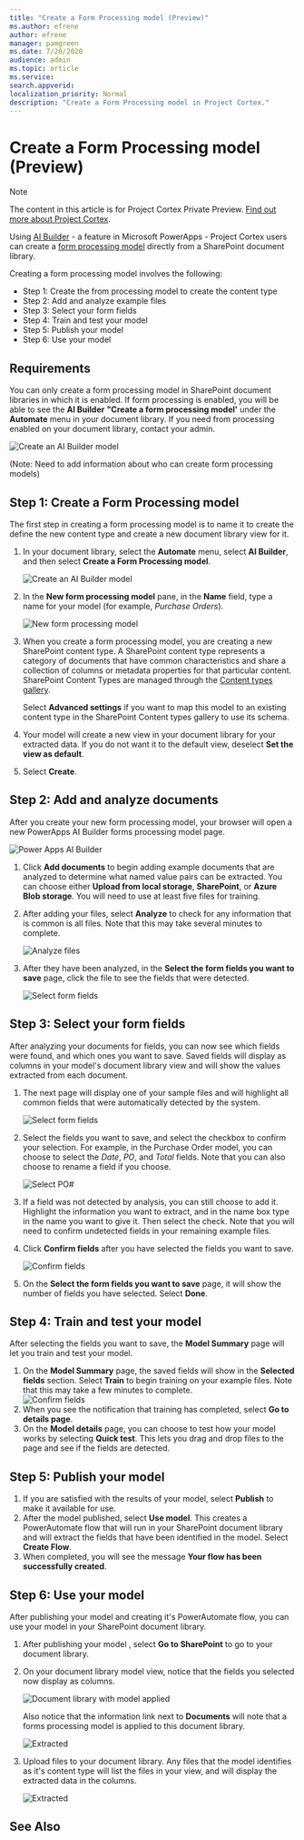 ```yaml
---
title: "Create a Form Processing model (Preview)"
ms.author: efrene
author: efrene
manager: pamgreen
ms.date: 7/20/2020
audience: admin
ms.topic: article
ms.service: 
search.appverid: 
localization_priority: Normal
description: "Create a Form Processing model in Project Cortex."
---
```


# Create a Form Processing model (Preview)

> [!Note] 
> The content in this article is for Project Cortex Private Preview. [Find out more about Project Cortex]().

Using [AI Builder](https://docs.microsoft.com/ai-builder/overview) - a feature in Microsoft PowerApps - Project Cortex users can create a [form processing model](form-processing-overview.md) directly from a SharePoint document library. 

Creating a form processing model involves the following:
 - Step 1: Create the from processing model to create the content type
 - Step 2: Add and analyze example files
 - Step 3: Select your form fields
 - Step 4: Train and test your model
 - Step 5: Publish your model
 - Step 6: Use your model


## Requirements

You can only create a form processing model in SharePoint document libraries in which it is enabled. If form processing is enabled, you will be able to see the **AI Builder** **"Create a form processing model'** under the **Automate** menu in your document library.  If you need from processing enabled on your document library, contact your admin.

 ![Create an AI Builder model](../media/content-understanding/create-ai-builder-model.png)</br>

(Note: Need to add information about who can create form processing models)


## Step 1: Create a Form Processing model

The first step in creating a form processing model is to name it to create the define the new content type and create a new document library view for it.

1. In your document library, select the **Automate** menu, select **AI Builder**, and then select **Create a Form Processing model**.

    ![Create an AI Builder model](../media/content-understanding/create-ai-builder-model.png)</br>
2. In the **New form processing model** pane, in the  **Name** field, type a name for your model (for example, *Purchase Orders*).

    ![New form processing model](../media/content-understanding/new-form-model.png)</br> 

3. When you create a form processing model, you are creating a new SharePoint content type. A SharePoint content type represents a category of documents that have common characteristics and share a collection of columns or metadata properties for that particular content. SharePoint Content Types are managed through the [Content types gallery]().

    Select **Advanced settings** if you want to map this model to an existing content type in the SharePoint Content types gallery to use its schema. 

4. Your model will create a new view in your document library for your extracted data. If you do not want it to the default view, deselect **Set the view as default**.
5. Select **Create**.


## Step 2: Add and analyze documents

After you create your new form processing model, your browser will open a new PowerApps AI Builder forms processing model page. </br>

   ![Power Apps AI Builder](../media/content-understanding/powerapps.png)</br> 
 

1. Click **Add documents** to begin adding example documents that are analyzed to determine what named value pairs can be extracted. You can choose either **Upload from local storage**, **SharePoint**, or **Azure Blob storage**. You will need to use at least five files for training.
2. After adding your files, select **Analyze** to check for any information that is common is all files. Note that this may take several minutes to complete.</br> 
 
    ![Analyze files](../media/content-understanding/analyze.png)</br> 

3. After they have been analyzed, in the **Select the form fields you want to save** page, click the file to see the fields that were detected.</br>

    ![Select form fields](../media/content-understanding/select-form-fields.png)</br> 

## Step 3: Select your form fields

After analyzing your documents for fields, you can now see which fields were found, and which ones you want to save. Saved fields will display as columns in your model's document library view and will show the values extracted from each document.

1. The next page will display one of your sample files and will highlight all common fields that were automatically detected by the system. </br>

    ![Select form fields](../media/content-understanding/select-fields-page.png)</br> 

2. Select the fields you want to save, and select the checkbox to confirm your selection. For example, in the Purchase Order model, you can choose to select the *Date*, *PO*, and *Total* fields.  Note that you can also choose to rename a field if you choose. </br>

    ![Select PO#](../media/content-understanding/po.png)</br> 

3. If a field was not detected by analysis, you can still choose to add it. Highlight the information you want to extract, and in the name box type in the name you want to give it. Then select the check. Note that you will need to confirm undetected fields in your remaining example files.
4. Click **Confirm fields** after you have selected the fields you want to save. </br>
 
    ![Confirm fields](../media/content-understanding/confirm-fields.png)</br> 
 
5. On the **Select the form fields you want to save** page, it will show the number of fields you have selected. Select **Done**.

## Step 4: Train and test your model

After selecting the fields you want to save, the **Model Summary** page will let you train and test your model.

1. On the **Model Summary** page, the saved fields will show in the **Selected fields** section. Select **Train** to begin training on your example files. Note that this may take a few minutes to complete.</br>
    ![Confirm fields](../media/content-understanding/select-fields-train.png)</br> 
2. When you see the notification that training has completed, select **Go to details page**. 
3. On the **Model details** page, you can choose to test how your model works by selecting **Quick test**. This lets you drag and drop files to the page and see if the fields are detected.

## Step 5: Publish your model



1. If you are satisfied with the results of your model, select **Publish** to make it available for use.
2. After the model published, select **Use model**. This creates a PowerAutomate flow that will run in your SharePoint document library and will extract the fields that have been identified in the model. Select **Create Flow**.  
3. When completed, you will see the message **Your flow has been successfully created**.
 
 
## Step 6: Use your model

After publishing your model and creating it's PowerAutomate flow, you can use your model in your SharePoint document library.

1. After publishing your model , select **Go to SharePoint** to go to your document library.
2. On your document library model view, notice that the fields you selected now display as columns.</br>

    ![Document library with model applied](../media/content-understanding/doc-lib-view.png)</br> 

    Also notice that the information link next to **Documents** will note that a forms processing model is applied to this document library.

    ![Extracted](../media/content-understanding/info-button.png)</br>  

3. Upload files to your document library. Any files that the model identifies as it's content type will list the files in your view, and will display the extracted data in the columns.</br>

    ![Extracted](../media/content-understanding/doc-lib-done.png)</br>  



## See Also
  




